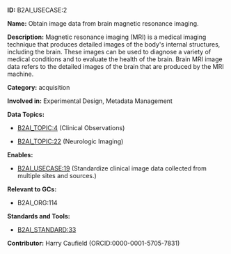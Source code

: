 **ID:** B2AI_USECASE:2

**Name:** Obtain image data from brain magnetic resonance imaging.

**Description:** Magnetic resonance imaging (MRI) is a medical imaging technique that produces detailed images of the body's internal structures, including the brain. These images can be used to diagnose a variety of medical conditions and to evaluate the health of the brain. Brain MRI image data refers to the detailed images of the brain that are produced by the MRI machine.

**Category:** acquisition

**Involved in:** Experimental Design, Metadata Management

**Data Topics:**

- [B2AI_TOPIC:4](../topics/ClinicalObservations.markdown) (Clinical Observations)

- [B2AI_TOPIC:22](../topics/NeurologicImaging.markdown) (Neurologic Imaging)

**Enables:**

- [B2AI_USECASE:19](../usecases/standardize-clinical-image-data-collected-from-multiple-sites-and-sources.markdown) (Standardize clinical image data collected from multiple sites and sources.)

**Relevant to GCs:**

- B2AI_ORG:114

**Standards and Tools:**

- [B2AI_STANDARD:33](https://b2ai.standards.synapse.org/Explore/Standard/DetailsPage?id=B2AI_STANDARD:33)

**Contributor:** Harry Caufield
 (ORCID:0000-0001-5705-7831)

